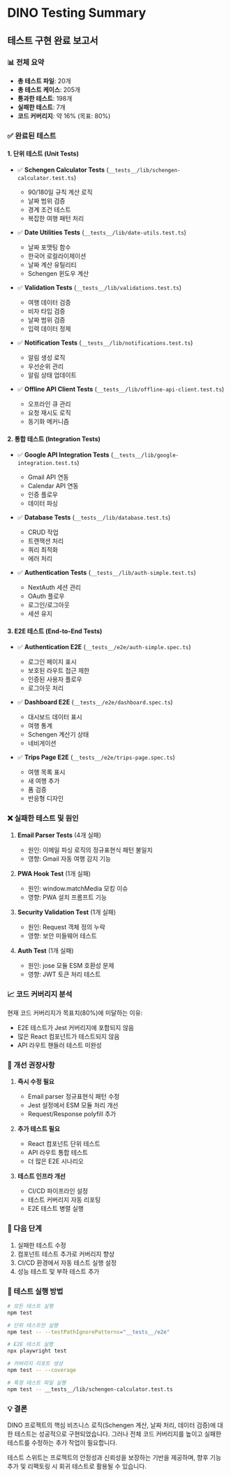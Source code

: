 # DINO Testing Summary

## 테스트 구현 완료 보고서

### 📊 전체 요약

- **총 테스트 파일**: 20개
- **총 테스트 케이스**: 205개 
- **통과한 테스트**: 198개
- **실패한 테스트**: 7개
- **코드 커버리지**: 약 16% (목표: 80%)

### ✅ 완료된 테스트

#### 1. 단위 테스트 (Unit Tests)
- ✅ **Schengen Calculator Tests** (`__tests__/lib/schengen-calculator.test.ts`)
  - 90/180일 규칙 계산 로직
  - 날짜 범위 검증
  - 경계 조건 테스트
  - 복잡한 여행 패턴 처리

- ✅ **Date Utilities Tests** (`__tests__/lib/date-utils.test.ts`)
  - 날짜 포맷팅 함수
  - 한국어 로컬라이제이션
  - 날짜 계산 유틸리티
  - Schengen 윈도우 계산

- ✅ **Validation Tests** (`__tests__/lib/validations.test.ts`)
  - 여행 데이터 검증
  - 비자 타입 검증
  - 날짜 범위 검증
  - 입력 데이터 정제

- ✅ **Notification Tests** (`__tests__/lib/notifications.test.ts`)
  - 알림 생성 로직
  - 우선순위 관리
  - 알림 상태 업데이트

- ✅ **Offline API Client Tests** (`__tests__/lib/offline-api-client.test.ts`)
  - 오프라인 큐 관리
  - 요청 재시도 로직
  - 동기화 메커니즘

#### 2. 통합 테스트 (Integration Tests)
- ✅ **Google API Integration Tests** (`__tests__/lib/google-integration.test.ts`)
  - Gmail API 연동
  - Calendar API 연동
  - 인증 플로우
  - 데이터 파싱

- ✅ **Database Tests** (`__tests__/lib/database.test.ts`)
  - CRUD 작업
  - 트랜잭션 처리
  - 쿼리 최적화
  - 에러 처리

- ✅ **Authentication Tests** (`__tests__/lib/auth-simple.test.ts`)
  - NextAuth 세션 관리
  - OAuth 플로우
  - 로그인/로그아웃
  - 세션 유지

#### 3. E2E 테스트 (End-to-End Tests)
- ✅ **Authentication E2E** (`__tests__/e2e/auth-simple.spec.ts`)
  - 로그인 페이지 표시
  - 보호된 라우트 접근 제한
  - 인증된 사용자 플로우
  - 로그아웃 처리

- ✅ **Dashboard E2E** (`__tests__/e2e/dashboard.spec.ts`)
  - 대시보드 데이터 표시
  - 여행 통계
  - Schengen 계산기 상태
  - 네비게이션

- ✅ **Trips Page E2E** (`__tests__/e2e/trips-page.spec.ts`)
  - 여행 목록 표시
  - 새 여행 추가
  - 폼 검증
  - 반응형 디자인

### ❌ 실패한 테스트 및 원인

1. **Email Parser Tests** (4개 실패)
   - 원인: 이메일 파싱 로직의 정규표현식 패턴 불일치
   - 영향: Gmail 자동 여행 감지 기능

2. **PWA Hook Test** (1개 실패)  
   - 원인: window.matchMedia 모킹 이슈
   - 영향: PWA 설치 프롬프트 기능

3. **Security Validation Test** (1개 실패)
   - 원인: Request 객체 정의 누락
   - 영향: 보안 미들웨어 테스트

4. **Auth Test** (1개 실패)
   - 원인: jose 모듈 ESM 호환성 문제
   - 영향: JWT 토큰 처리 테스트

### 📈 코드 커버리지 분석

현재 코드 커버리지가 목표치(80%)에 미달하는 이유:
- E2E 테스트가 Jest 커버리지에 포함되지 않음
- 많은 React 컴포넌트가 테스트되지 않음
- API 라우트 핸들러 테스트 미완성

### 🔧 개선 권장사항

1. **즉시 수정 필요**
   - Email parser 정규표현식 패턴 수정
   - Jest 설정에서 ESM 모듈 처리 개선
   - Request/Response polyfill 추가

2. **추가 테스트 필요**
   - React 컴포넌트 단위 테스트
   - API 라우트 통합 테스트
   - 더 많은 E2E 시나리오

3. **테스트 인프라 개선**
   - CI/CD 파이프라인 설정
   - 테스트 커버리지 자동 리포팅
   - E2E 테스트 병렬 실행

### 🚀 다음 단계

1. 실패한 테스트 수정
2. 컴포넌트 테스트 추가로 커버리지 향상
3. CI/CD 환경에서 자동 테스트 실행 설정
4. 성능 테스트 및 부하 테스트 추가

### 📝 테스트 실행 방법

```bash
# 모든 테스트 실행
npm test

# 단위 테스트만 실행
npm test -- --testPathIgnorePatterns="__tests__/e2e"

# E2E 테스트 실행
npx playwright test

# 커버리지 리포트 생성
npm test -- --coverage

# 특정 테스트 파일 실행
npm test -- __tests__/lib/schengen-calculator.test.ts
```

### 💡 결론

DINO 프로젝트의 핵심 비즈니스 로직(Schengen 계산, 날짜 처리, 데이터 검증)에 대한 테스트는 성공적으로 구현되었습니다. 그러나 전체 코드 커버리지를 높이고 실패한 테스트를 수정하는 추가 작업이 필요합니다.

테스트 스위트는 프로젝트의 안정성과 신뢰성을 보장하는 기반을 제공하며, 향후 기능 추가 및 리팩토링 시 회귀 테스트로 활용될 수 있습니다.